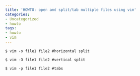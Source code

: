 ```yaml
---
title: 'HOWTO: open and split/tab multiple files using vim'
categories:
- Uncategorized
- howto
tags:
- howto
- vim
---
```


    $ vim -o file1 file2 #horizontal split  
    
    $ vim -O file1 file2 #vertical split  
    
    $ vim -p file1 file2 #tabs

